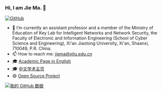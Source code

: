 ### Hi, I am Jie Ma. 👋

[![GitHub](https://img.shields.io/badge/dynamic/json?logo=github&label=GitHub&labelColor=495867&color=495867&query=%24.data.totalSubs&url=https%3A%2F%2Fapi.spencerwoo.com%2Fsubstats%2F%3Fsource%3Dgithub%26queryKey%3Ddr-majie&style=flat-square)](https://github.com/dr-majie)

- 🔭 I’m currently an assistant professor and a member of the Ministry of Education of Key Lab for Intelligent Networks and Network Security, the Faculty of Electronic and Information Engineering (School of Cyber Science and Engineering), Xi'an Jiaotong University, Xi'an, Shaanxi, 710049, P.R. China.
- 📫 How to reach me: jiema@xjtu.edu.cn
- 🎓 [Academic Page in English](https://dr-majie.github.io/)
- 🎓 [中文学术主页](https://gr.xjtu.edu.cn/web/jiema)
- 😄 [Open Source Project](https://github.com/reml-group)

[![我的 GitHub 数据](github-readme-stats-bsr9704rc-dr-majies-projects.vercel.app/api?username=dr-majie&show_icons=true&count_private=true&include_all_commits=true&theme=city_lights)](https://github.com/dr-majie)

<!--
**dr-majie/dr-majie** is a ✨ _special_ ✨ repository because its `README.md` (this file) appears on your GitHub profile.

Here are some ideas to get you started:

- 🔭 I’m currently working on ...
- 🌱 I’m currently learning ...
- 👯 I’m looking to collaborate on ...
- 🤔 I’m looking for help with ...
- 💬 Ask me about ...
- 📫 How to reach me: ...
- 😄 Pronouns: ...
- ⚡ Fun fact: ...
-->
